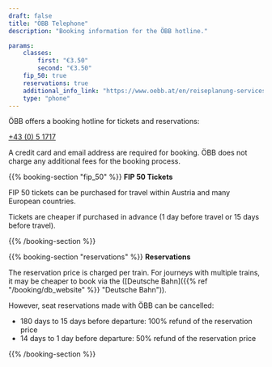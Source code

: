 ```yaml
---
draft: false
title: "ÖBB Telephone"
description: "Booking information for the ÖBB hotline."

params:
    classes:
        first: "€3.50"
        second: "€3.50"
    fip_50: true
    reservations: true
    additional_info_link: "https://www.oebb.at/en/reiseplanung-services/kundenservice/callcenter"
    type: "phone"
---
```


ÖBB offers a booking hotline for tickets and reservations:

[+43 (0) 5 1717](tel:+4351717)

A credit card and email address are required for booking.
ÖBB does not charge any additional fees for the booking process.

{{% booking-section "fip_50" %}}
**FIP 50 Tickets**

FIP 50 tickets can be purchased for travel within Austria and many European countries.

Tickets are cheaper if purchased in advance (1 day before travel or 15 days before travel).

{{% /booking-section %}}

{{% booking-section "reservations" %}}
**Reservations**

The reservation price is charged per train. For journeys with multiple trains, it may be cheaper to book via the ([Deutsche Bahn]({{% ref "/booking/db_website" %}} "Deutsche Bahn")).

However, seat reservations made with ÖBB can be cancelled:

- 180 days to 15 days before departure: 100% refund of the reservation price
- 14 days to 1 day before departure: 50% refund of the reservation price

{{% /booking-section %}}
